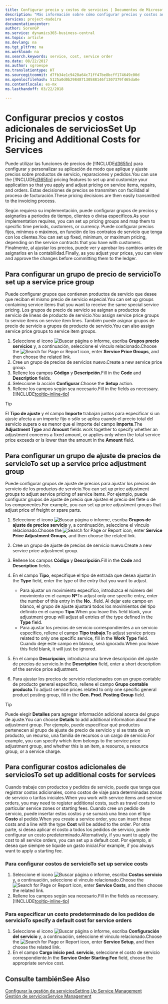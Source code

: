 ```yaml
---
title: Configurar precio y costos de servicios | Documentos de Microsoft
description: "Más información sobre cómo configurar precios y costos adicionales de servicios."
services: project-madeira
documentationcenter: 
author: SorenGP
ms.service: dynamics365-business-central
ms.topic: article
ms.devlang: na
ms.tgt_pltfrm: na
ms.workload: na
ms.search.keywords: service, cost, service order
ms.date: 08/22/2017
ms.author: sgroespe
ms.translationtype: HT
ms.sourcegitcommit: d7fb34e1c9428a64c71ff47be8bcff174649c00d
ms.openlocfilehash: 5125a0d0b298487130588146f1307379f465da0e
ms.contentlocale: es-mx
ms.lasthandoff: 03/22/2018

---
```


# <a name="set-up-pricing-and-additional-costs-for-services"></a><span data-ttu-id="25bba-103">Configurar precios y costos adicionales de servicios</span><span class="sxs-lookup"><span data-stu-id="25bba-103">Set Up Pricing and Additional Costs for Services</span></span>
<span data-ttu-id="25bba-104">Puede utilizar las funciones de precios de [!INCLUDE[d365fin](includes/d365fin_md.md)] para configurar y personalizar su aplicación de modo que aplique y ajuste precios sobre productos de servicio, reparaciones y pedidos.</span><span class="sxs-lookup"><span data-stu-id="25bba-104">You can use the [!INCLUDE[d365fin](includes/d365fin_md.md)] pricing features to set up and customize your application so that you apply and adjust pricing on service items, repairs, and orders.</span></span> <span data-ttu-id="25bba-105">Estas decisiones de precios se transmiten con facilidad al proceso de facturación.</span><span class="sxs-lookup"><span data-stu-id="25bba-105">These pricing decisions are then easily transmitted to the invoicing process.</span></span>  
  
<span data-ttu-id="25bba-106">Según requiera su implementación, puede configurar grupos de precios y asignarlos a periodos de tiempo, clientes o divisa específicos.</span><span class="sxs-lookup"><span data-stu-id="25bba-106">As your implementation requires, you can set up pricing groups and map them to specific time periods, customers, or currency.</span></span> <span data-ttu-id="25bba-107">Puede configurar precios fijos, mínimos o máximos, en función de los contratos de servicio que tenga con los clientes.</span><span class="sxs-lookup"><span data-stu-id="25bba-107">You can set up fixed, minimum, or maximum pricing, depending on the service contracts that you have with customers.</span></span> <span data-ttu-id="25bba-108">Finalmente, al ajustar los precios, puede ver y aprobar los cambios antes de asignarlos en la contabilidad.</span><span class="sxs-lookup"><span data-stu-id="25bba-108">Finally, as you adjust your prices, you can view and approve the changes before committing them to the ledger.</span></span>  

## <a name="to-set-up-a-service-price-group"></a><span data-ttu-id="25bba-109">Para configurar un grupo de precio de servicio</span><span class="sxs-lookup"><span data-stu-id="25bba-109">To set up a service price group</span></span>
<span data-ttu-id="25bba-110">Puede configurar grupos que contienen productos de servicio que desee que reciban el mismo precio de servicio especial.</span><span class="sxs-lookup"><span data-stu-id="25bba-110">You can set up groups containing service items that you want to receive the same special service pricing.</span></span> <span data-ttu-id="25bba-111">Los grupos de precio de servicio se asignan a productos de servicio de líneas de producto de servicio.</span><span class="sxs-lookup"><span data-stu-id="25bba-111">You assign service price groups to service items on service item lines.</span></span> <span data-ttu-id="25bba-112">También puede asignar grupos de precio de servicio a grupos de producto de servicio.</span><span class="sxs-lookup"><span data-stu-id="25bba-112">You can also assign service price groups to service item groups.</span></span>  

1. <span data-ttu-id="25bba-113">Seleccione el icono ![Buscar página o informe](media/ui-search/search_small.png "icono Buscar página o informe"), escriba **Grupos precio servicios** y, a continuación, seleccione el vínculo relacionado.</span><span class="sxs-lookup"><span data-stu-id="25bba-113">Choose the ![Search for Page or Report](media/ui-search/search_small.png "Search for Page or Report icon") icon, enter **Service Price Groups**, and then choose the related link.</span></span>  
2. <span data-ttu-id="25bba-114">Cree un grupo de precios de servicios nuevo.</span><span class="sxs-lookup"><span data-stu-id="25bba-114">Create a new service price group.</span></span>  
3. <span data-ttu-id="25bba-115">Rellene los campos **Código** y **Descripción**.</span><span class="sxs-lookup"><span data-stu-id="25bba-115">Fill in the **Code** and **Description** fields.</span></span>  
4. <span data-ttu-id="25bba-116">Seleccione la acción **Configurar**.</span><span class="sxs-lookup"><span data-stu-id="25bba-116">Choose the **Setup** action.</span></span>  
2. <span data-ttu-id="25bba-117">Rellene los campos según sea necesario.</span><span class="sxs-lookup"><span data-stu-id="25bba-117">Fill in the fields as necessary.</span></span> [!INCLUDE[tooltip-inline-tip](includes/tooltip-inline-tip_md.md)]  

 > [!Tip]
 > <span data-ttu-id="25bba-118">El **Tipo de ajuste** y el campo **Importe** trabajan juntos para especificar si un ajuste afecta a un importe fijo o sólo se aplica cuando el precio total del servicio supera o es menor que el importe del campo **Importe**.</span><span class="sxs-lookup"><span data-stu-id="25bba-118">The **Adjustment Type** and **Amount** fields work together to specify whether an adjustment concerns a fixed amount, or applies only when the total service price exceeds or is lower than the amount in the **Amount** field.</span></span>  

## <a name="to-set-up-a-service-price-adjustment-group"></a><span data-ttu-id="25bba-119">Para configurar un grupo de ajuste de precios de servicio</span><span class="sxs-lookup"><span data-stu-id="25bba-119">To set up a service price adjustment group</span></span>  
<span data-ttu-id="25bba-120">Puede configurar grupos de ajuste de precios para ajustar los precios de servicio de los productos de servicio.</span><span class="sxs-lookup"><span data-stu-id="25bba-120">You can set up price adjustment groups to adjust service pricing of service items.</span></span> <span data-ttu-id="25bba-121">Por ejemplo, puede configurar grupos de ajuste de precio que ajusten el precio del flete o de los componentes.</span><span class="sxs-lookup"><span data-stu-id="25bba-121">For example, you can set up price adjustment groups that adjust price of freight or spare parts.</span></span>  
  
1. <span data-ttu-id="25bba-122">Seleccione el icono ![Buscar página o informe](media/ui-search/search_small.png "icono Buscar página o informe"), escriba **Grupos de ajuste de precios servicio** y, a continuación, seleccione el vínculo relacionado.</span><span class="sxs-lookup"><span data-stu-id="25bba-122">Choose the ![Search for Page or Report](media/ui-search/search_small.png "Search for Page or Report icon") icon, enter **Service Price Adjustment Groups**, and then choose the related link.</span></span>  
2. <span data-ttu-id="25bba-123">Cree un grupo de ajuste de precios de servicio nuevo.</span><span class="sxs-lookup"><span data-stu-id="25bba-123">Create a new service price adjustment group.</span></span>  
3. <span data-ttu-id="25bba-124">Rellene los campos **Código** y **Descripción**.</span><span class="sxs-lookup"><span data-stu-id="25bba-124">Fill in the **Code** and **Description** fields.</span></span>  
4. <span data-ttu-id="25bba-125">En el campo **Tipo**, especifique el tipo de entrada que desea ajustar.</span><span class="sxs-lookup"><span data-stu-id="25bba-125">In the **Type** field, enter the type of the entry that you want to adjust.</span></span>  
  
    * <span data-ttu-id="25bba-126">Para ajustar un movimiento específico, introduzca el número del movimiento en el campo **Nº**</span><span class="sxs-lookup"><span data-stu-id="25bba-126">To adjust only one specific entry, enter the number of this entry in the **No.**</span></span> <span data-ttu-id="25bba-127">.</span><span class="sxs-lookup"><span data-stu-id="25bba-127">field.</span></span> <span data-ttu-id="25bba-128">Al dejar este campo en blanco, el grupo de ajuste ajustará todos los movimientos del tipo definido en el campo **Tipo**.</span><span class="sxs-lookup"><span data-stu-id="25bba-128">When you leave this field blank, your adjustment group will adjust all entries of the type defined in the **Type** field.</span></span>  
    * <span data-ttu-id="25bba-129">Para ajustar los precios de servicio correspondientes a un servicio específico, rellene el campo **Tipo trabajo**.</span><span class="sxs-lookup"><span data-stu-id="25bba-129">To adjust service prices related to only one specific service, fill in the **Work Type** field.</span></span> <span data-ttu-id="25bba-130">Cuando deje este campo en blanco, será ignorado.</span><span class="sxs-lookup"><span data-stu-id="25bba-130">When you leave this field blank, it will just be ignored.</span></span>  
  
5. <span data-ttu-id="25bba-131">En el campo **Descripción**, introduzca una breve descripción del ajuste de precios de servicio.</span><span class="sxs-lookup"><span data-stu-id="25bba-131">In the **Description** field, enter a short description of the service price adjustment.</span></span>  
6. <span data-ttu-id="25bba-132">Para ajustar los precios de servicio relacionados con un grupo contable de producto general específico, rellene el campo **Grupo contable producto**.</span><span class="sxs-lookup"><span data-stu-id="25bba-132">To adjust service prices related to only one specific general product posting group, fill in the **Gen. Prod. Posting Group** field.</span></span>

> [!Tip]
> <span data-ttu-id="25bba-133">Puede elegir **Detalles** para agregar información adicional acerca del grupo de ajuste.</span><span class="sxs-lookup"><span data-stu-id="25bba-133">You can choose **Details** to add additional information about the adjustment group.</span></span> <span data-ttu-id="25bba-134">Por ejemplo, puede especificar qué productos pertenecen al grupo de ajuste de precio de servicio y si se trata de un producto, un recurso, una familia de recursos o un cargo de servicio.</span><span class="sxs-lookup"><span data-stu-id="25bba-134">For example, you can specify which item belongs to the service price adjustment group, and whether this is an item, a resource, a resource group, or a service charge.</span></span>  

## <a name="to-set-up-additional-costs-for-services"></a><span data-ttu-id="25bba-135">Para configurar costos adicionales de servicios</span><span class="sxs-lookup"><span data-stu-id="25bba-135">To set up additional costs for services</span></span>
<span data-ttu-id="25bba-136">Cuando trabaje con productos y pedidos de servicio, puede que tenga que registrar costos adicionales, como costos de viaje para determinadas zonas de servicio o tarifas iniciales.</span><span class="sxs-lookup"><span data-stu-id="25bba-136">When you work with service items and service orders, you may need to register additional costs, such as travel costs to particular service zones or starting fees.</span></span> <span data-ttu-id="25bba-137">Cuando cree un pedido de servicio, puede insertar estos costos y se sumará una línea con el tipo **Costo** al pedido.</span><span class="sxs-lookup"><span data-stu-id="25bba-137">When you create a service order, you can insert these costs and a line with the type **Cost** will be added to the order.</span></span> <span data-ttu-id="25bba-138">Por otra parte, si desea aplicar el costo a todos los pedidos de servicio, puede configurar un costo predeterminado.</span><span class="sxs-lookup"><span data-stu-id="25bba-138">Alternatively, if you want to apply the cost to all service orders, you can set up a default cost.</span></span> <span data-ttu-id="25bba-139">Por ejemplo, si desea que siempre se liquide un gasto inicial.</span><span class="sxs-lookup"><span data-stu-id="25bba-139">For example, if you always want to apply a starting fee.</span></span>
  
### <a name="to-set-up-service-costs"></a><span data-ttu-id="25bba-140">Para configurar costos de servicio</span><span class="sxs-lookup"><span data-stu-id="25bba-140">To set up service costs</span></span>
1. <span data-ttu-id="25bba-141">Seleccione el icono ![Buscar página o informe](media/ui-search/search_small.png "icono Buscar página o informe"), escriba **Costos servicio** y, a continuación, seleccione el vínculo relacionado.</span><span class="sxs-lookup"><span data-stu-id="25bba-141">Choose the ![Search for Page or Report](media/ui-search/search_small.png "Search for Page or Report icon") icon, enter **Service Costs**, and then choose the related link.</span></span> 
2. <span data-ttu-id="25bba-142">Rellene los campos según sea necesario.</span><span class="sxs-lookup"><span data-stu-id="25bba-142">Fill in the fields as necessary.</span></span> [!INCLUDE[tooltip-inline-tip](includes/tooltip-inline-tip_md.md)]  

### <a name="to-specify-a-default-cost-for-service-orders"></a><span data-ttu-id="25bba-143">Para especificar un costo predeterminado de los pedidos de servicio</span><span class="sxs-lookup"><span data-stu-id="25bba-143">To specify a default cost for service orders</span></span>
1. <span data-ttu-id="25bba-144">Seleccione el icono ![Buscar página o informe](media/ui-search/search_small.png "icono Buscar página o informe"), escriba **Configuración del servicio** y, a continuación, seleccione el vínculo relacionado.</span><span class="sxs-lookup"><span data-stu-id="25bba-144">Choose the ![Search for Page or Report](media/ui-search/search_small.png "Search for Page or Report icon") icon, enter **Service Setup**, and then choose the related link.</span></span> 
2. <span data-ttu-id="25bba-145">En el campo **Cargo inicio ped. servicio**, seleccione el costo de servicio correspondiente.</span><span class="sxs-lookup"><span data-stu-id="25bba-145">In the **Service Order Starting Fee** field, choose the appropriate service cost.</span></span>

## <a name="see-also"></a><span data-ttu-id="25bba-146">Consulte también</span><span class="sxs-lookup"><span data-stu-id="25bba-146">See Also</span></span>
[<span data-ttu-id="25bba-147">Configurar la gestión de servicios</span><span class="sxs-lookup"><span data-stu-id="25bba-147">Setting Up Service Management</span></span>](service-setup-service.md)  
[<span data-ttu-id="25bba-148">Gestión de servicios</span><span class="sxs-lookup"><span data-stu-id="25bba-148">Service Management</span></span>](service-service.md)  

